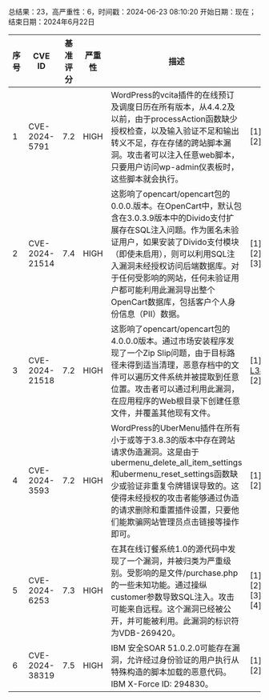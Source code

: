 总结果：23，高严重性：6，时间戳：2024-06-23 08:10:20
开始日期：现在；结束日期：2024年6月22日

| 序号 | CVE ID | 基准评分 | 严重性 | 描述 | 参考文献 |
|-----|--------|------------|----------|-------------|------------|
| 1 | CVE-2024-5791 | 7.2  | HIGH | WordPress的vcita插件的在线预订及调度日历在所有版本，从4.4.2及以前，由于processAction函数缺少授权检查，以及输入验证不足和输出转义不足，存在存储的跨站脚本漏洞。攻击者可以注入任意web脚本，只要用户访问wp-admin仪表板时，这些脚本就会执行。 | [1]https://plugins.trac.wordpress.org/browser/meeting-scheduler-by-vcita/tags/4.4.2/vcita-api-functions.php#L40<br>[2]https://www.wordfence.com/threat-intel/vulnerabilities/id/c033171a-d81f-4cae-830b-8bdc4017b85e?source=cve |
| 2 | CVE-2024-21514 | 7.4  | HIGH | 这影响了opencart/opencart包的0.0.0.版本。在OpenCart中，默认包含在3.0.3.9版本中的Divido支付扩展存在SQL注入问题。作为匿名未验证用户，如果安装了Divido支付模块（即使未启用），则可以利用SQL注入漏洞未经授权访问后端数据库。对于任何受影响的网站，任何未验证用户都可能利用此漏洞导出整个OpenCart数据库，包括客户个人身份信息（PII）数据。 | [1]https://github.com/opencart/opencart/blob/3.0.3.9/upload/catalog/model/extension/payment/divido.php%23L114<br>[2]https://github.com/opencart/opencart/commit/46bd5f5a8056ff9aad0aa7d71729c4cf593d67e2<br>[3]https://security.snyk.io/vuln/SNYK-PHP-OPENCARTOPENCART-7266565 |
| 3 | CVE-2024-21518 | 7.2  | HIGH | 这影响了opencart/opencart包的4.0.0.0版本。通过市场安装程序发现了一个Zip Slip问题，由于目标路径未得到适当清理，恶意存档中的文件可以遍历文件系统并被提取到任意位置。攻击者可以通过利用此漏洞，在应用程序的Web根目录下创建任意文件，并覆盖其他现有文件。 | [1]https://github.com/opencart/opencart/blob/04c1724370ab02967d3b4f668c1b67771ecf1ff4/upload/admin/controller/marketplace/installer.php%23L383C1-L383C1<br>[2]https://security.snyk.io/vuln/SNYK-PHP-OPENCARTOPENCART-7266578 |
| 4 | CVE-2024-3593 | 7.2  | HIGH | WordPress的UberMenu插件在所有小于或等于3.8.3的版本中存在跨站请求伪造漏洞。这是由于ubermenu_delete_all_item_settings和ubermenu_reset_settings函数缺少或验证非重复令牌错误导致的。这使得未经授权的攻击者能够通过伪造的请求删除和重置插件设置，只要他们能欺骗网站管理员点击链接等操作即可。 | [1]https://codecanyon.net/item/ubermenu-wordpress-mega-menu-plugin/154703<br>[2]https://www.wordfence.com/threat-intel/vulnerabilities/id/621ef583-bf99-4b81-ae9c-b4f1c86b86aa?source=cve |
| 5 | CVE-2024-6253 | 7.3  | HIGH | 在其在线订餐系统1.0的源代码中发现了一个漏洞，并被归类为严重级别。受影响的是文件/purchase.php的一些未知功能。通过操纵customer参数导致SQL注入。攻击可能来自远程。这个漏洞已经被公开，并可能被利用。此漏洞的标识符为VDB-269420。 | [1]https://github.com/Desenchanted/cve/issues/1<br>[2]https://vuldb.com/?ctiid.269420<br>[3]https://vuldb.com/?id.269420<br>[4]https://vuldb.com/?submit.361840 |
| 6 | CVE-2024-38319 | 7.5  | HIGH | IBM 安全SOAR 51.0.2.0可能存在漏洞，允许经过身份验证的用户执行从特殊构造的脚本加载的恶意代码。 IBM X-Force ID: 294830。 | [1]https://exchange.xforce.ibmcloud.com/vulnerabilities/294830<br>[2]https://www.ibm.com/support/pages/node/7158261 |